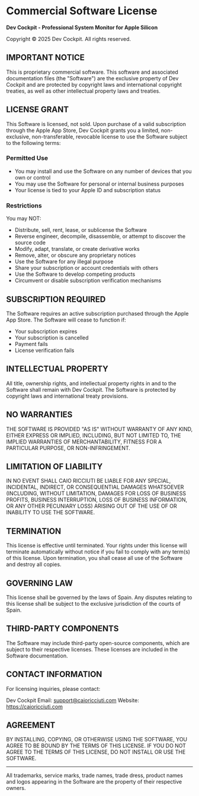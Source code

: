 # Commercial Software License

**Dev Cockpit - Professional System Monitor for Apple Silicon**

Copyright © 2025 Dev Cockpit. All rights reserved.

## IMPORTANT NOTICE

This is proprietary commercial software. This software and associated documentation files (the "Software") are the exclusive property of Dev Cockpit and are protected by copyright laws and international copyright treaties, as well as other intellectual property laws and treaties.

## LICENSE GRANT

This Software is licensed, not sold. Upon purchase of a valid subscription through the Apple App Store, Dev Cockpit grants you a limited, non-exclusive, non-transferable, revocable license to use the Software subject to the following terms:

### Permitted Use
- You may install and use the Software on any number of devices that you own or control
- You may use the Software for personal or internal business purposes
- Your license is tied to your Apple ID and subscription status

### Restrictions
You may NOT:
- Distribute, sell, rent, lease, or sublicense the Software
- Reverse engineer, decompile, disassemble, or attempt to discover the source code
- Modify, adapt, translate, or create derivative works
- Remove, alter, or obscure any proprietary notices
- Use the Software for any illegal purpose
- Share your subscription or account credentials with others
- Use the Software to develop competing products
- Circumvent or disable subscription verification mechanisms

## SUBSCRIPTION REQUIRED

The Software requires an active subscription purchased through the Apple App Store. The Software will cease to function if:
- Your subscription expires
- Your subscription is cancelled
- Payment fails
- License verification fails

## INTELLECTUAL PROPERTY

All title, ownership rights, and intellectual property rights in and to the Software shall remain with Dev Cockpit. The Software is protected by copyright laws and international treaty provisions.

## NO WARRANTIES

THE SOFTWARE IS PROVIDED "AS IS" WITHOUT WARRANTY OF ANY KIND, EITHER EXPRESS OR IMPLIED, INCLUDING, BUT NOT LIMITED TO, THE IMPLIED WARRANTIES OF MERCHANTABILITY, FITNESS FOR A PARTICULAR PURPOSE, OR NON-INFRINGEMENT.

## LIMITATION OF LIABILITY

IN NO EVENT SHALL CAIO RICCIUTI BE LIABLE FOR ANY SPECIAL, INCIDENTAL, INDIRECT, OR CONSEQUENTIAL DAMAGES WHATSOEVER (INCLUDING, WITHOUT LIMITATION, DAMAGES FOR LOSS OF BUSINESS PROFITS, BUSINESS INTERRUPTION, LOSS OF BUSINESS INFORMATION, OR ANY OTHER PECUNIARY LOSS) ARISING OUT OF THE USE OF OR INABILITY TO USE THE SOFTWARE.

## TERMINATION

This license is effective until terminated. Your rights under this license will terminate automatically without notice if you fail to comply with any term(s) of this license. Upon termination, you shall cease all use of the Software and destroy all copies.

## GOVERNING LAW

This license shall be governed by the laws of Spain. Any disputes relating to this license shall be subject to the exclusive jurisdiction of the courts of Spain.

## THIRD-PARTY COMPONENTS

The Software may include third-party open-source components, which are subject to their respective licenses. These licenses are included in the Software documentation.

## CONTACT INFORMATION

For licensing inquiries, please contact:

Dev Cockpit
Email: support@caioricciuti.com
Website: https://caioricciuti.com

## AGREEMENT

BY INSTALLING, COPYING, OR OTHERWISE USING THE SOFTWARE, YOU AGREE TO BE BOUND BY THE TERMS OF THIS LICENSE. IF YOU DO NOT AGREE TO THE TERMS OF THIS LICENSE, DO NOT INSTALL OR USE THE SOFTWARE.

---

All trademarks, service marks, trade names, trade dress, product names and logos appearing in the Software are the property of their respective owners.